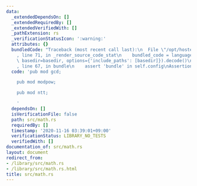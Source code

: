 ```yaml
---
data:
  _extendedDependsOn: []
  _extendedRequiredBy: []
  _extendedVerifiedWith: []
  _pathExtension: rs
  _verificationStatusIcon: ':warning:'
  attributes: {}
  bundledCode: "Traceback (most recent call last):\n  File \"/opt/hostedtoolcache/Python/3.9.0/x64/lib/python3.9/site-packages/onlinejudge_verify/documentation/build.py\"\
    , line 71, in _render_source_code_stat\n    bundled_code = language.bundle(stat.path,\
    \ basedir=basedir, options={'include_paths': [basedir]}).decode()\n  File \"/opt/hostedtoolcache/Python/3.9.0/x64/lib/python3.9/site-packages/onlinejudge_verify/languages/user_defined.py\"\
    , line 67, in bundle\n    assert 'bundle' in self.config\nAssertionError\n"
  code: 'pub mod gcd;

    pub mod modpow;

    pub mod ntt;

    '
  dependsOn: []
  isVerificationFile: false
  path: src/math.rs
  requiredBy: []
  timestamp: '2020-11-16 03:39:01+09:00'
  verificationStatus: LIBRARY_NO_TESTS
  verifiedWith: []
documentation_of: src/math.rs
layout: document
redirect_from:
- /library/src/math.rs
- /library/src/math.rs.html
title: src/math.rs
---
```

